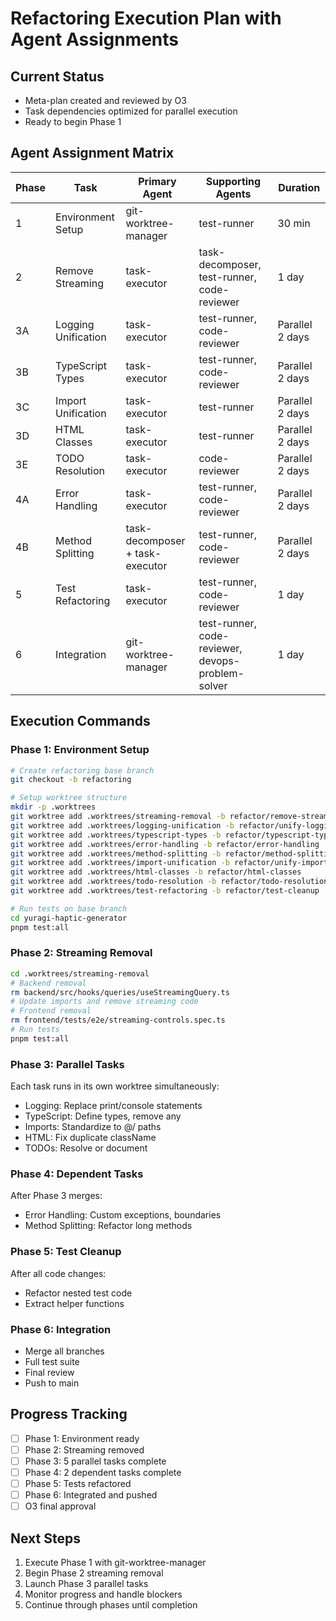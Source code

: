 # Refactoring Execution Plan with Agent Assignments

## Current Status
- Meta-plan created and reviewed by O3
- Task dependencies optimized for parallel execution
- Ready to begin Phase 1

## Agent Assignment Matrix

| Phase | Task | Primary Agent | Supporting Agents | Duration |
|-------|------|--------------|-------------------|----------|
| 1 | Environment Setup | git-worktree-manager | test-runner | 30 min |
| 2 | Remove Streaming | task-executor | task-decomposer, test-runner, code-reviewer | 1 day |
| 3A | Logging Unification | task-executor | test-runner, code-reviewer | Parallel 2 days |
| 3B | TypeScript Types | task-executor | test-runner, code-reviewer | Parallel 2 days |
| 3C | Import Unification | task-executor | test-runner | Parallel 2 days |
| 3D | HTML Classes | task-executor | test-runner | Parallel 2 days |
| 3E | TODO Resolution | task-executor | code-reviewer | Parallel 2 days |
| 4A | Error Handling | task-executor | test-runner, code-reviewer | Parallel 2 days |
| 4B | Method Splitting | task-decomposer + task-executor | test-runner, code-reviewer | Parallel 2 days |
| 5 | Test Refactoring | task-executor | test-runner, code-reviewer | 1 day |
| 6 | Integration | git-worktree-manager | test-runner, code-reviewer, devops-problem-solver | 1 day |

## Execution Commands

### Phase 1: Environment Setup
```bash
# Create refactoring base branch
git checkout -b refactoring

# Setup worktree structure
mkdir -p .worktrees
git worktree add .worktrees/streaming-removal -b refactor/remove-streaming
git worktree add .worktrees/logging-unification -b refactor/unify-logging
git worktree add .worktrees/typescript-types -b refactor/typescript-types
git worktree add .worktrees/error-handling -b refactor/error-handling
git worktree add .worktrees/method-splitting -b refactor/method-splitting
git worktree add .worktrees/import-unification -b refactor/unify-imports
git worktree add .worktrees/html-classes -b refactor/html-classes
git worktree add .worktrees/todo-resolution -b refactor/todo-resolution
git worktree add .worktrees/test-refactoring -b refactor/test-cleanup

# Run tests on base branch
cd yuragi-haptic-generator
pnpm test:all
```

### Phase 2: Streaming Removal
```bash
cd .worktrees/streaming-removal
# Backend removal
rm backend/src/hooks/queries/useStreamingQuery.ts
# Update imports and remove streaming code
# Frontend removal
rm frontend/tests/e2e/streaming-controls.spec.ts
# Run tests
pnpm test:all
```

### Phase 3: Parallel Tasks
Each task runs in its own worktree simultaneously:
- Logging: Replace print/console statements
- TypeScript: Define types, remove any
- Imports: Standardize to @/ paths
- HTML: Fix duplicate className
- TODOs: Resolve or document

### Phase 4: Dependent Tasks
After Phase 3 merges:
- Error Handling: Custom exceptions, boundaries
- Method Splitting: Refactor long methods

### Phase 5: Test Cleanup
After all code changes:
- Refactor nested test code
- Extract helper functions

### Phase 6: Integration
- Merge all branches
- Full test suite
- Final review
- Push to main

## Progress Tracking

- [ ] Phase 1: Environment ready
- [ ] Phase 2: Streaming removed
- [ ] Phase 3: 5 parallel tasks complete
- [ ] Phase 4: 2 dependent tasks complete
- [ ] Phase 5: Tests refactored
- [ ] Phase 6: Integrated and pushed
- [ ] O3 final approval

## Next Steps
1. Execute Phase 1 with git-worktree-manager
2. Begin Phase 2 streaming removal
3. Launch Phase 3 parallel tasks
4. Monitor progress and handle blockers
5. Continue through phases until completion